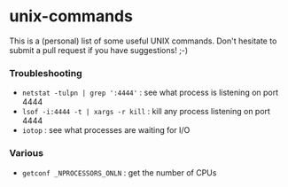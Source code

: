 # unix-commands

This is a (personal) list of some useful UNIX commands. Don't hesitate to submit a pull request if you have suggestions! ;-)

### Troubleshooting

- `netstat -tulpn | grep ':4444'` : see what process is listening on port 4444
- `lsof -i:4444 -t | xargs -r kill` : kill any process listening on port 4444
- `iotop` : see what processes are waiting for I/O

### Various 

- `getconf _NPROCESSORS_ONLN`  : get the number of CPUs

